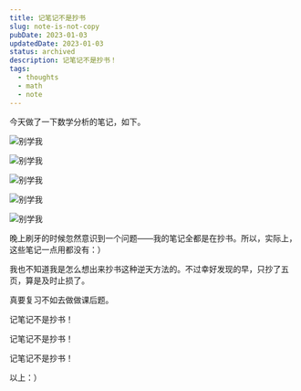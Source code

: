 ```yaml
---
title: 记笔记不是抄书
slug: note-is-not-copy
pubDate: 2023-01-03
updatedDate: 2023-01-03
status: archived
description: 记笔记不是抄书！
tags:
  - thoughts
  - math
  - note
---
```


今天做了一下数学分析的笔记，如下。

![别学我](https://img.jinng.org/2023-01-03/1.png)

![别学我](https://img.jinng.org/2023-01-03/2.png)

![别学我](https://img.jinng.org/2023-01-03/3.png)

![别学我](https://img.jinng.org/2023-01-03/4.png)

![别学我](https://img.jinng.org/2023-01-03/5.png)

晚上刷牙的时候忽然意识到一个问题——我的笔记全都是在抄书。所以，实际上，这些笔记一点用都没有：）

我也不知道我是怎么想出来抄书这种逆天方法的。不过幸好发现的早，只抄了五页，算是及时止损了。

真要复习不如去做做课后题。

记笔记不是抄书！

记笔记不是抄书！

记笔记不是抄书！

以上：）
